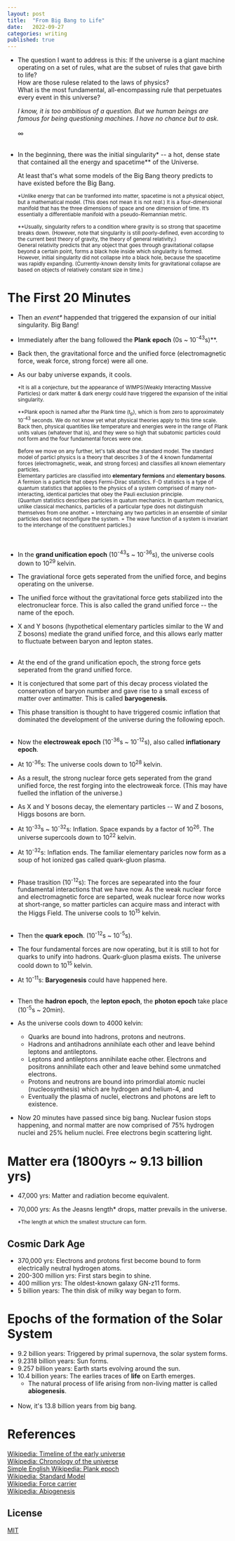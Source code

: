 ```yaml
---
layout: post
title:  "From Big Bang to Life"
date:   2022-09-27
categories: writing
published: true
---
```


* The question I want to address is this: If the universe is a giant machine operating on a set of rules, what are the subset of rules that gave birth to life? 
<br>How are those rulese related to the laws of physics? 
<br>What is the most fundamental, all-encompassing rule that perpetuates every event in this universe?

  _I know, it is too ambitious of a question. But we human beings are famous for being questioning machines. I have no chance but to ask._
<br/><br/>
  &#8734;
<br/><br/>
* In the beginning, there was the initial singularity* -- a hot, dense state that contained all the energy and spacetime** of the Universe. 
  
  At least that's what some models of the Big Bang theory predicts to have existed before the Big Bang.
  
  <small>*Unlike energy that can be tranformed into matter, spacetime is not a physical object, but a mathematical model. (This does not mean it is not _real_.) It is a four-dimensional manifold that has the three dimensions of space and one dimension of time. It’s essentially a differentiable manifold with a pseudo-Riemannian metric.</small>
  
  <small>**Usually, singularity refers to a condition where gravity is so strong that spacetime breaks down. (However, note that singularity is still poorly-defined, even according to the current best theory of gravity, the theory of general relativity.) 
  <br>General relativity predicts that any object that goes through gravitational collapse beyond a certain point, forms a black hole inside which singularity is formed. 
  <br>However, initial singularity did not collapse into a black hole, because the spacetime was rapidly expanding. 
  (Currently-known density limits for gravitational collapse are based on objects of relatively constant size in time.)</small>

# The First 20 Minutes

* Then an _event*_ happended that triggered the expansion of our initial singularity. Big Bang! 
* Immediately after the bang followed the **Plank epoch** (0s ~ 10<sup>-43</sup>s)**. 
* Back then, the gravitational force and the unified force (electromagnetic force, weak force, strong force) were all one.
* As our baby universe expands, it cools.

  <small>*It is all a conjecture, but the appearance of WIMPS(Weakly Interacting Massive Particles) or dark matter & dark energy could have triggered the expansion of the initial singularity.</small>
  
  <small>**Plank epoch is named after the Plank time (t<sub>p</sub>), which is from zero to approximately 10<sup>-43</sup> seconds. We do not know yet what physical theories apply to this time scale. Back then, physical quantities like temperature and energies were in the range of Plank units values (whatever that is), and they were so high that subatomic particles could not form and the four fundamental forces were one.</small>
  
  <small>Before we move on any further, let's talk about the standard model. The standard model of particl physics is a theory that describes 3 of the 4 known fundamental forces (electromagnetic, weak, and strong forces) and classifies all known elementary particles.
  <br>Elementary particles are classified into **elementary fermions** and **elementary bosons**. A fermion is a particle that obeys Fermi-Dirac statistics. F-D statistics is a type of quantum statistics that applies to the physics of a system comprised of many non-interacting, identical particles that obey the Pauli exclusion principle.     <br>(Quantum statistics describes particles in quatum mechanics. In quantum mechanics, unlike classical mechanics, particles of a particular type does not distinguish themselves from one another. = Interchaing any two particles in an ensemble of similar particles does not reconfigure the system. = The wave function of a system is invariant to the interchange of the constituent particles.)
  <br></small>
<br/><br/>
* In the **grand unification epoch** (10<sup>-43</sup>s ~ 10<sup>-36</sup>s), the universe cools down to 10<sup>29</sup> kelvin. 
* The graviational force gets seperated from the unified force, and begins operating on the universe. 
* The unified force without the gravitational force gets stabilized into the electronuclear force. This is also called the grand unified force -- the name of the epoch.
* X and Y bosons (hypothetical elementary particles similar to the W and Z bosons) mediate the grand unified force, and this allows early matter to fluctuate between baryon and lepton states.
<br/><br/>
* At the end of the grand unification epoch, the strong force gets seperated from the grand unified force.
* It is conjectured that some part of this decay process violated the conservation of baryon number and gave rise to a small excess of matter over antimatter. This is called **baryogenesis**.
* This phase transition is thought to have triggered cosmic inflation that dominated the development of the universe during the following epoch.
<br/><br/>
* Now the **electroweak epoch** (10<sup>-36</sup>s ~ 10<sup>-12</sup>s), also called **inflationary epoch**. 
* At 10<sup>-36</sup>s: The universe cools down to 10<sup>28</sup> kelvin.
* As a result, the strong nuclear force gets seperated from the grand unified force, the rest forging into the electroweak force. (This may have fuelled the inflation of the universe.)
* As X and Y bosons decay, the elementary particles -- W and Z bosons, Higgs bosons are born.  
* At 10<sup>-33</sup>s ~ 10<sup>-32</sup>s: Inflation. Space expands by a factor of 10<sup>26</sup>. The universe supercools down to 10<sup>22</sup> kelvin.
* At 10<sup>-32</sup>s: Inflation ends. The familiar elementary paricles now form as a soup of hot ionized gas called quark-gluon plasma. 
<br/><br/>
* Phase trasition (10<sup>-12</sup>s): The forces are sepearated into the four fundamental interactions that we have now. As the weak nuclear force and electromagnetic force are separted, weak nuclear force now works at short-range, so matter particles can acquire mass and interact with the Higgs Field. The universe cools to 10<sup>15</sup> kelvin.
<br/><br/>
* Then the **quark epoch**. (10<sup>-12</sup>s ~ 10<sup>-5</sup>s).
* The four fundamental forces are now operating, but it is still to hot for quarks to unify into hadrons. Quark-gluon plasma exists. The universe coold down to 10<sup>15</sup> kelvin.
* At 10<sup>-11</sup>s: **Baryogenesis** could have happened here.
<br/><br/>
* Then the **hadron epoch**, the **lepton epoch**, the **photon epoch** take place (10<sup>-5</sup>s ~ 20min).
* As the universe cools down to 4000 kelvin: 
  * Quarks are bound into hadrons, protons and neutrons. 
  * Hadrons and antihadrons annihilate each other and leave behind leptons and antileptons.
  * Leptons and antileptons annihilate eache other. Electrons and positrons annihilate each other and leave behind some unmatched electrons.
  * Protons and neutrons are bound into primordial atomic nuclei (nucleosynthesis) which are hydrogen and helium-4, and 
  * Eventually the plasma of nuclei, electrons and photons are left to existence.
* Now 20 minutes have passed since big bang. Nuclear fusion stops happening, and normal matter are now comprised of 75% hydrogen nuclei and 25% helium nuclei. Free electrons begin scattering light. 

# Matter era (1800yrs ~ 9.13 billion yrs)
* 47,000 yrs: Matter and radiation become equivalent.
* 70,000 yrs: As the Jeasns length* drops, matter prevails in the universe. 

  <small>*The length at which the smallest structure can form.</small>

## Cosmic Dark Age
* 370,000 yrs: Electrons and protons first become bound to form electrically neutral hydrogen atoms.
* 200-300 million yrs: First stars begin to shine. 
* 400 million yrs: The oldest-known galaxy GN-z11 forms.
* 5 billion years: The thin disk of milky way began to form.

# Epochs of the formation of the Solar System
* 9.2 billion years: Triggered by primal supernova, the solar system forms.
* 9.2318 billion years: Sun forms.
* 9.257 billion years: Earth starts evolving around the sun.
* 10.4 billion years: The earlies traces of **life** on Earth emerges.
  * The natural process of life arising from non-living matter is called **abiogenesis**.
<br/><br/>
* Now, it's 13.8 billion years from big bang.

# References
[Wikipedia: Timeline of the early universe](https://en.wikipedia.org/wiki/Timeline_of_the_early_universe)
<br>[Wikipedia: Chronology of the universe](https://en.wikipedia.org/wiki/Chronology_of_the_universe)
<br>[Simple English Wikipedia: Plank epoch](https://simple.wikipedia.org/wiki/Planck_epoch)
<br>[Wikipedia: Standard Model](https://en.wikipedia.org/wiki/Standard_Model)
<br>[Wikipedia: Force carrier](https://en.wikipedia.org/wiki/Force_carrier)
<br>[Wikipedia: Abiogenesis](https://en.wikipedia.org/wiki/Abiogenesis)

<!-- %enddocs -->

## License

[MIT](./LICENSE)
